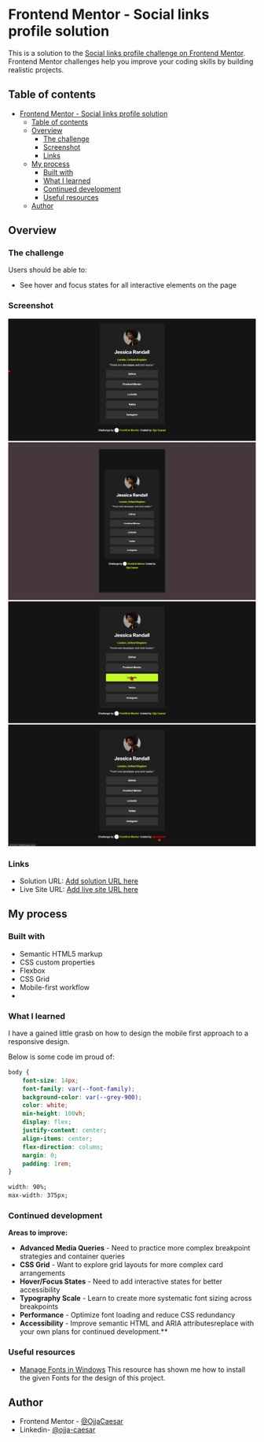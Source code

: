 # Frontend Mentor - Social links profile solution

This is a solution to the [Social links profile challenge on Frontend Mentor](https://www.frontendmentor.io/challenges/social-links-profile-UG32l9m6dQ). Frontend Mentor challenges help you improve your coding skills by building realistic projects.

## Table of contents

- [Frontend Mentor - Social links profile solution](#frontend-mentor---social-links-profile-solution)
  - [Table of contents](#table-of-contents)
  - [Overview](#overview)
    - [The challenge](#the-challenge)
    - [Screenshot](#screenshot)
    - [Links](#links)
  - [My process](#my-process)
    - [Built with](#built-with)
    - [What I learned](#what-i-learned)
    - [Continued development](#continued-development)
    - [Useful resources](#useful-resources)
  - [Author](#author)

## Overview

### The challenge

Users should be able to:

- See hover and focus states for all interactive elements on the page

### Screenshot

![DESKTOP VIEW](image.png)
![MOBILE VIEW](image-1.png)
![ACTIVE STATE](image-2.png)
![ACTIVE STATE 2](image-3.png)

### Links

- Solution URL: [Add solution URL here](https://your-solution-url.com)
- Live Site URL: [Add live site URL here](https://your-live-site-url.com)

## My process

### Built with

- Semantic HTML5 markup
- CSS custom properties
- Flexbox
- CSS Grid
- Mobile-first workflow
-

### What I learned

I have a gained little grasb on how to design the mobile first approach to a responsive design.

Below is some code im proud of:

```css
body {
	font-size: 14px;
	font-family: var(--font-family);
	background-color: var(--grey-900);
	color: white;
	min-height: 100vh;
	display: flex;
	justify-content: center;
	align-items: center;
	flex-direction: column;
	margin: 0;
	padding: 1rem;
}
```

```css
width: 90%;
max-width: 375px;
```

### Continued development

**Areas to improve:**

- **Advanced Media Queries** - Need to practice more complex breakpoint strategies and container queries
- **CSS Grid** - Want to explore grid layouts for more complex card arrangements
- **Hover/Focus States** - Need to add interactive states for better accessibility
- **Typography Scale** - Learn to create more systematic font sizing across breakpoints
- **Performance** - Optimize font loading and reduce CSS redundancy
- **Accessibility** - Improve semantic HTML and ARIA attributesreplace with your own plans for continued development.\*\*

### Useful resources

- [Manage Fonts in Windows](https://support.microsoft.com/en-us/windows/manage-fonts-in-windows-f12d0657-2fc8-7613-c76f-88d043b334b8/) This resource has shown me how to install the given Fonts for the design of this project.

## Author

- Frontend Mentor - [@OjjaCaesar](https://www.frontendmentor.io/profile/jidoG8)
- Linkedin- [@ojja-caesar](www.linkedin.com/in/ojja-caesar-134980345)
